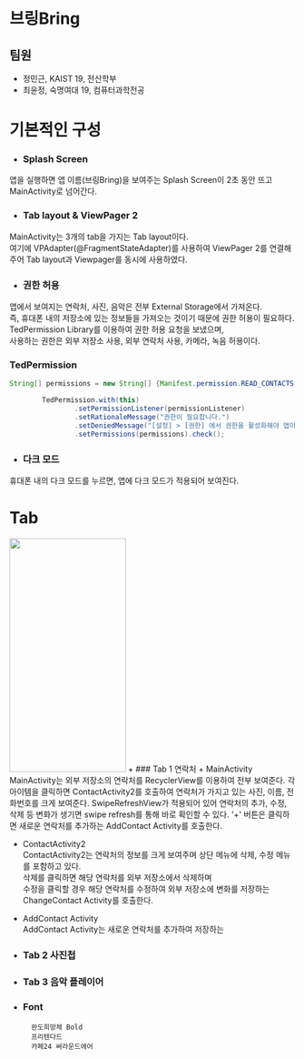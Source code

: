 # 브링Bring  


## 팀원  
- 정민근, KAIST 19, 전산학부
- 최윤정, 숙명여대 19, 컴퓨터과학전공  

# 기본적인 구성
+ ### Splash Screen  
앱을 실행하면 앱 이름(브링Bring)을 보여주는 Splash Screen이 2초 동안 뜨고 MainActivity로 넘어간다.

+ ### **Tab layout & ViewPager 2**  
MainActivity는 3개의 tab을 가지는 Tab layout이다.  
여기에 VPAdapter(@FragmentStateAdapter)를 사용하여 ViewPager 2를 연결해주어 Tab layout과 Viewpager를 동시에 사용하였다.

+ ### 권한 허용  
앱에서 보여지는 연락처, 사진, 음악은 전부 External Storage에서 가져온다.  
즉, 휴대폰 내의 저장소에 있는 정보들을 가져오는 것이기 때문에 권한 허용이 필요하다.  
TedPermission Library를 이용하여 권한 허용 요청을 보냈으며,  
사용하는 권한은 외부 저장소 사용, 외부 연락처 사용, 카메라, 녹음 허용이다.  

### TedPermission  
```Java
String[] permissions = new String[] {Manifest.permission.READ_CONTACTS, Manifest.permission.READ_EXTERNAL_STORAGE, Manifest.permission.WRITE_CONTACTS, Manifest.permission.WRITE_EXTERNAL_STORAGE, Manifest.permission.CAMERA, Manifest.permission.RECORD_AUDIO};

        TedPermission.with(this)
                .setPermissionListener(permissionListener)
                .setRationaleMessage("권한이 필요합니다.")
                .setDeniedMessage("[설정] > [권한] 에서 권한을 활성화해야 앱이 작동합니다.")
                .setPermissions(permissions).check();
```

+ ### 다크 모드  
휴대폰 내의 다크 모드를 누르면, 앱에 다크 모드가 적용되어 보여진다.  


# Tab
<img src="https://user-images.githubusercontent.com/49242646/148053927-3bb09ee2-24ff-4142-bb52-c15f71270bde.gif" width="205" height="411"/>
+ ### Tab 1 연락처  
  + MainActivity  
MainActivity는 외부 저장소의 연락처를 RecyclerView를 이용하여 전부 보여준다.  
각 아이템을 클릭하면 ContactActivity2를 호출하여 연락처가 가지고 있는 사진, 이름, 전화번호를 크게 보여준다.  
SwipeRefreshView가 적용되어 있어 연락처의 추가, 수정, 삭제 등 변화가 생기면 swipe refresh를 통해 바로 확인할 수 있다.  
'+' 버튼은 클릭하면 새로운 연락처를 추가하는 AddContact Activity를 호출한다.   


  + ContactActivity2  
ContactActivity2는 연락처의 정보를 크게 보여주며 상단 메뉴에 삭제, 수정 메뉴를 포함하고 있다.  
삭제를 클릭하면 해당 연락처를 외부 저장소에서 삭제하며  
수정을 클릭할 경우 해당 연락처를 수정하여 외부 저장소에 변화를 저장하는 ChangeContact Activity를 호출한다.  
  + AddContact Activity  
AddContact Activity는 새로운 연락처를 추가하여 저장하는

+ ### Tab 2 사진첩  
 



+ ### Tab 3 음악 플레이어  


+ ### Font  
        완도희망체 Bold  
        프리텐다드   
        카페24 써라운드에어  
